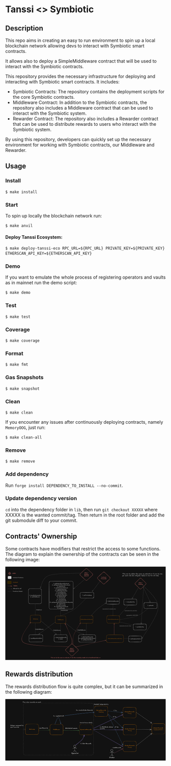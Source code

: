 # Tanssi <> Symbiotic

## Description

This repo aims in creating an easy to run environment to spin up a local blockchain network allowing devs to interact with Symbiotic smart contracts.

It allows also to deploy a SimpleMiddleware contract that will be used to interact with the Symbiotic contracts.

This repository provides the necessary infrastructure for deploying and interacting with Symbiotic smart contracts. It includes:

- Symbiotic Contracts: The repository contains the deployment scripts for the core Symbiotic contracts.
- Middleware Contract: In addition to the Symbiotic contracts, the repository also includes a Middleware contract that can be used to interact with the Symbiotic system.
- Rewarder Contract: The repository also includes a Rewarder contract that can be used to distribute rewards to users who interact with the Symbiotic system.

By using this repository, developers can quickly set up the necessary environment for working with Symbiotic contracts, our Middleware and Rewarder.

## Usage

### Install

```shell
$ make install
```

### Start

To spin up locally the blockchain network run:

```shell
$ make anvil
```

#### Deploy Tanssi Ecosystem:

```shell
$ make deploy-tanssi-eco RPC_URL=${RPC_URL} PRIVATE_KEY=${PRIVATE_KEY}  ETHERSCAN_API_KEY=${ETHERSCAN_API_KEY}
```

### Demo

If you want to emulate the whole process of registering operators and vaults as in mainnet run the demo script:

```shell
$ make demo
```

### Test

```shell
$ make test
```

### Coverage

```shell
$ make coverage
```

### Format

```shell
$ make fmt
```

### Gas Snapshots

```shell
$ make snapshot
```

### Clean

```shell
$ make clean
```

If you encounter any issues after continuously deploying contracts, namely `MemoryOOG`, just run:

```shell
$ make clean-all
```

### Remove

```shell
$ make remove
```

### Add dependency

Run `forge install DEPENDENCY_TO_INSTALL --no-commit`.

### Update dependency version

`cd` into the dependency folder in `lib`, then run `git checkout XXXXX` where XXXXX is the wanted
commit/tag. Then return in the root folder and add the git submodule diff to your commit.

## Contracts' Ownership

Some contracts have modifiers that restrict the access to some functions. The diagram to explain the ownership of the contracts can be seen in the following image:

![Ownership](./ownership.png)

## Rewards distribution

The rewards distribution flow is quite complex, but it can be summarized in the following diagram:

![Rewards](./rewards.png)
